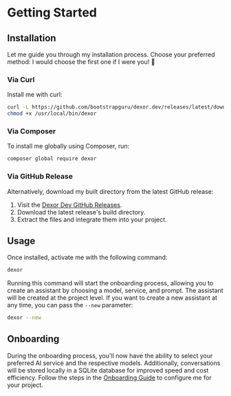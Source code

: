 # Getting Started

## Installation

Let me guide you through my installation process. Choose your preferred method: I would choose the first one if I were you! 🤖

### Via Curl

Install me with curl:

```sh
curl -L https://github.com/bootstrapguru/dexor.dev/releases/latest/download/dexor -o /usr/local/bin/dexor
chmod +x /usr/local/bin/dexor
```

### Via Composer

To install me globally using Composer, run:

```sh
composer global require dexor
```

### Via GitHub Release

Alternatively, download my built directory from the latest GitHub release:

1. Visit the [Dexor Dev GitHub Releases](https://github.com/bootstrapguru/dexor.dev/releases).
2. Download the latest release's build directory.
3. Extract the files and integrate them into your project.

## Usage

Once installed, activate me with the following command:

```sh
dexor
```

Running this command will start the onboarding process, allowing you to create an assistant by choosing a model, service, and prompt. The assistant will be created at the project level. If you want to create a new assistant at any time, you can pass the `--new` parameter:

```sh
dexor --new
```

## Onboarding

During the onboarding process, you'll now have the ability to select your preferred AI service and the respective models. Additionally, conversations will be stored locally in a SQLite database for improved speed and cost efficiency. Follow the steps in the [Onboarding Guide](onboarding.md) to configure me for your project.
